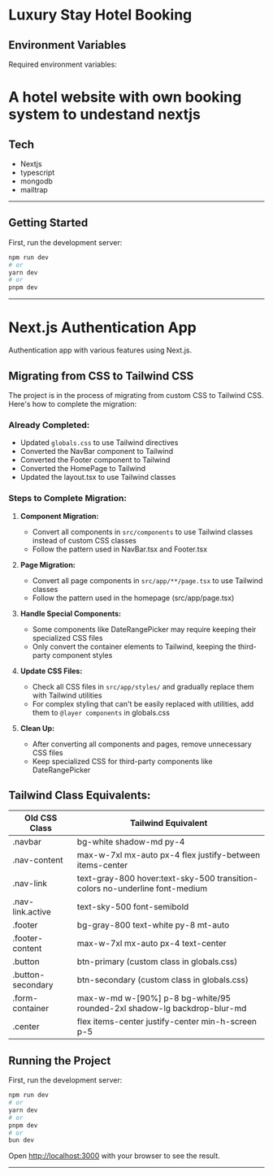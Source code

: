 # Luxury Stay Hotel Booking

## Environment Variables
Required environment variables:

# A hotel website with own booking system to undestand nextjs


## Tech 
- Nextjs
- typescript
- mongodb
- mailtrap



---


## Getting Started

First, run the development server:

```bash
npm run dev
# or
yarn dev
# or
pnpm dev
```


---

# Next.js Authentication App

Authentication app with various features using Next.js.

## Migrating from CSS to Tailwind CSS

The project is in the process of migrating from custom CSS to Tailwind CSS. Here's how to complete the migration:

### Already Completed:
- Updated `globals.css` to use Tailwind directives
- Converted the NavBar component to Tailwind
- Converted the Footer component to Tailwind
- Converted the HomePage to Tailwind
- Updated the layout.tsx to use Tailwind classes

### Steps to Complete Migration:

1. **Component Migration:**
   - Convert all components in `src/components` to use Tailwind classes instead of custom CSS classes
   - Follow the pattern used in NavBar.tsx and Footer.tsx

2. **Page Migration:**
   - Convert all page components in `src/app/**/page.tsx` to use Tailwind classes
   - Follow the pattern used in the homepage (src/app/page.tsx)

3. **Handle Special Components:**
   - Some components like DateRangePicker may require keeping their specialized CSS files
   - Only convert the container elements to Tailwind, keeping the third-party component styles

4. **Update CSS Files:**
   - Check all CSS files in `src/app/styles/` and gradually replace them with Tailwind utilities
   - For complex styling that can't be easily replaced with utilities, add them to `@layer components` in globals.css

5. **Clean Up:**
   - After converting all components and pages, remove unnecessary CSS files
   - Keep specialized CSS for third-party components like DateRangePicker

## Tailwind Class Equivalents:

| Old CSS Class | Tailwind Equivalent |
|---------------|---------------------|
| .navbar | bg-white shadow-md py-4 |
| .nav-content | max-w-7xl mx-auto px-4 flex justify-between items-center |
| .nav-link | text-gray-800 hover:text-sky-500 transition-colors no-underline font-medium |
| .nav-link.active | text-sky-500 font-semibold |
| .footer | bg-gray-800 text-white py-8 mt-auto |
| .footer-content | max-w-7xl mx-auto px-4 text-center |
| .button | btn-primary (custom class in globals.css) |
| .button-secondary | btn-secondary (custom class in globals.css) |
| .form-container | max-w-md w-[90%] p-8 bg-white/95 rounded-2xl shadow-lg backdrop-blur-md |
| .center | flex items-center justify-center min-h-screen p-5 |

## Running the Project

First, run the development server:

```bash
npm run dev
# or
yarn dev
# or
pnpm dev
# or
bun dev
```

Open [http://localhost:3000](http://localhost:3000) with your browser to see the result.


---